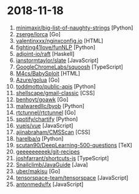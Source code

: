 # 2018-11-18

1. [minimaxir/big-list-of-naughty-strings](https://github.com/minimaxir/big-list-of-naughty-strings "The Big List of Naughty Strings is a list of strings which have a high probability of causing issues when used as user-input data.") [Python]
2. [zserge/lorca](https://github.com/zserge/lorca "Build cross-platform modern desktop apps in Go + HTML5") [Go]
3. [valentinxxx/nginxconfig.io](https://github.com/valentinxxx/nginxconfig.io "⚙️ NGiИX config generator generator on steroids 💉") [HTML]
4. [fighting41love/funNLP](https://github.com/fighting41love/funNLP "中英文敏感词、语言检测、中外手机/电话归属地/运营商查询、名字推断性别、手机号抽取、身份证抽取、邮箱抽取、中日文人名库、中文缩写库、拆字词典、词汇情感值、停用词、反动词表、暴恐词表、繁简体转换、英文模拟中文发音、汪峰歌词生成器、职业名称词库、同义词库、反义词库、否定词库、汽车品牌&零件词库、时间抽取、连续英文切割、中文词向量大全、公司名字大全、古诗词库、IT词库、财经词库、成语词库、地名词库、历史名人词库、诗词词库、医学词库、饮食词库、法律词库、汽车词库、动物词库、中文聊天语料、中文谣言数据。") [Python]
5. [adjoint-io/raft](https://github.com/adjoint-io/raft "Raft Consensus Algorithm") [Haskell]
6. [ianstormtaylor/slate](https://github.com/ianstormtaylor/slate "A completely customizable framework for building rich text editors.") [JavaScript]
7. [GoogleChromeLabs/squoosh](https://github.com/GoogleChromeLabs/squoosh "Make images smaller using best-in-class codecs, right in the browser.") [TypeScript]
8. [M4cs/BabySploit](https://github.com/M4cs/BabySploit "BabySploit Beginner Pentesting Toolkit/Framework Written in Python") [HTML]
9. [Azure/golua](https://github.com/Azure/golua "A Lua 5.3 engine implemented in Go") [Go]
10. [toddmotto/public-apis](https://github.com/toddmotto/public-apis "A collective list of public JSON APIs for use in web development.") [Python]
11. [shellscape/gmail-classic](https://github.com/shellscape/gmail-classic "CSS for reverting Gmail to the Classic Theme") [CSS]
12. [benhoyt/goawk](https://github.com/benhoyt/goawk "GoAWK: an AWK interpreter written in Go") [Go]
13. [malwaredllc/byob](https://github.com/malwaredllc/byob "BYOB (Build Your Own Botnet)") [Python]
14. [rtctunnel/rtctunnel](https://github.com/rtctunnel/rtctunnel "build network tunnels over WebRTC") [Go]
15. [spotify/chartify](https://github.com/spotify/chartify "Python library that makes it easy for data scientists to create charts.") [Python]
16. [vuejs/vue](https://github.com/vuejs/vue "🖖 A progressive, incrementally-adoptable JavaScript framework for building UI on the web.") [JavaScript]
17. [ajinabraham/CMSScan](https://github.com/ajinabraham/CMSScan "CMS Scanner: Scan Wordpress, Drupal, Joomla, vBulletin websites for Security issues") [CSS]
18. [harelba/q](https://github.com/harelba/q "q - Run SQL directly on CSV or TSV files") [Python]
19. [scutan90/DeepLearning-500-questions](https://github.com/scutan90/DeepLearning-500-questions "深度学习500问，以问答形式对常用的概率知识、线性代数、机器学习、深度学习、计算机视觉等热点问题进行阐述，以帮助自己及有需要的读者。 全书分为18个章节，近30万字。由于水平有限，书中不妥之处恳请广大读者批评指正。 未完待续............ 如有意合作，联系scutjy2015@163.com 版权所有，违权必究 Tan 2018.06") [TeX]
20. [geeeeeeeeek/git-recipes](https://github.com/geeeeeeeeek/git-recipes "🥡 Git recipes in Chinese by Zhongyi Tong. 高质量的Git中文教程.") 
21. [joshfarrant/shortcuts-js](https://github.com/joshfarrant/shortcuts-js "A JavaScript iOS 12 Shortcuts creator") [TypeScript]
22. [Snailclimb/JavaGuide](https://github.com/Snailclimb/JavaGuide "【Java学习+面试指南】 一份涵盖大部分Java程序员所需要掌握的核心知识。") [Java]
23. [uber/makisu](https://github.com/uber/makisu "Fast and flexible Docker image building tool, works on OSX and in containerized environments like Kubernetes.") [Go]
24. [tensorspace-team/tensorspace](https://github.com/tensorspace-team/tensorspace "Neural network 3D visualization framework, build interactive and intuitive model in browsers, support pre-trained deep learning models from TensorFlow, Keras, TensorFlow.js") [JavaScript]
25. [antonmedv/fx](https://github.com/antonmedv/fx "Terminal JSON viewer 🔥") [JavaScript]
